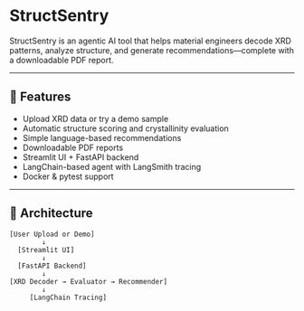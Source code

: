 # StructSentry

StructSentry is an agentic AI tool that helps material engineers decode XRD patterns, analyze structure, and generate recommendations—complete with a downloadable PDF report.

---

## 🧠 Features

- Upload XRD data or try a demo sample
- Automatic structure scoring and crystallinity evaluation
- Simple language-based recommendations
- Downloadable PDF reports
- Streamlit UI + FastAPI backend
- LangChain-based agent with LangSmith tracing
- Docker & pytest support

---

## 📐 Architecture

```text
[User Upload or Demo] 
        ↓
  [Streamlit UI]
        ↓
  [FastAPI Backend]
        ↓
[XRD Decoder → Evaluator → Recommender]
        ↓
     [LangChain Tracing]
